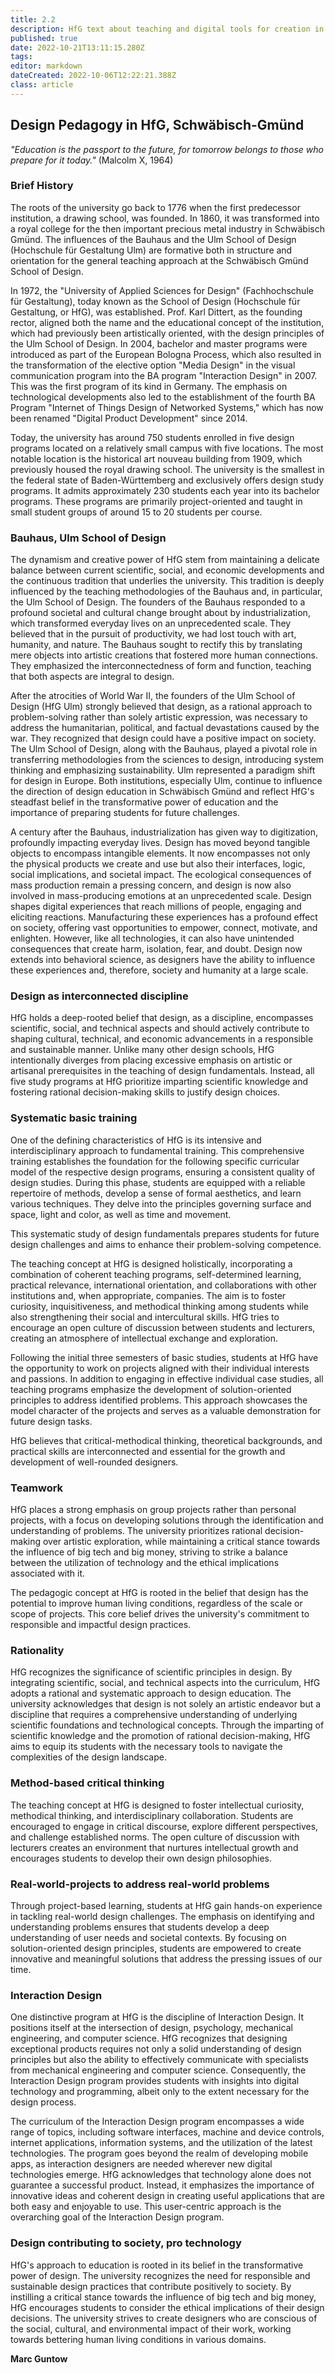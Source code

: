 ```yaml
---
title: 2.2
description: HfG text about teaching and digital tools for creation in art and design schools
published: true
date: 2022-10-21T13:11:15.280Z
tags: 
editor: markdown
dateCreated: 2022-10-06T12:22:21.388Z
class: article
---
```


## Design Pedagogy in HfG, Schwäbisch-Gmünd

*"Education is the passport to the future, for tomorrow belongs to those who prepare for it today."* (Malcolm X, 1964)

### Brief History

The roots of the university go back to 1776 when the first predecessor
institution, a drawing school, was founded. In 1860, it was transformed
into a royal college for the then important precious metal industry in
Schwäbisch Gmünd. The influences of the Bauhaus and the Ulm School of
Design (Hochschule für Gestaltung Ulm) are formative both in structure
and orientation for the general teaching approach at the Schwäbisch
Gmünd School of Design.

In 1972, the "University of Applied Sciences for Design"
(Fachhochschule für Gestaltung), today known as the School of Design
(Hochschule für Gestaltung, or HfG), was established. Prof. Karl
Dittert, as the founding rector, aligned both the name and the
educational concept of the institution, which had previously been
artistically oriented, with the design principles of the Ulm School of
Design. In 2004, bachelor and master programs were introduced as part of
the European Bologna Process, which also resulted in the transformation
of the elective option "Media Design" in the visual communication
program into the BA program "Interaction Design" in 2007. This was the
first program of its kind in Germany. The emphasis on technological
developments also led to the establishment of the fourth BA Program
"Internet of Things Design of Networked Systems," which has now
been renamed "Digital Product Development" since 2014.

Today, the university has around 750 students enrolled in five design
programs located on a relatively small campus with five locations. The
most notable location is the historical art nouveau building from 1909,
which previously housed the royal drawing school. The university is the
smallest in the federal state of Baden-Württemberg and exclusively
offers design study programs. It admits approximately 230 students each
year into its bachelor programs. These programs are primarily
project-oriented and taught in small student groups of around 15 to 20
students per course.

### Bauhaus, Ulm School of Design

The dynamism and creative power of HfG stem from maintaining a delicate
balance between current scientific, social, and economic developments
and the continuous tradition that underlies the university. This
tradition is deeply influenced by the teaching methodologies of the
Bauhaus and, in particular, the Ulm School of Design. The founders of
the Bauhaus responded to a profound societal and cultural change brought
about by industrialization, which transformed everyday lives on an
unprecedented scale. They believed that in the pursuit of productivity,
we had lost touch with art, humanity, and nature. The Bauhaus sought to
rectify this by translating mere objects into artistic creations that
fostered more human connections. They emphasized the interconnectedness
of form and function, teaching that both aspects are integral to design.

After the atrocities of World War II, the founders of the Ulm School of
Design (HfG Ulm) strongly believed that design, as a rational approach
to problem-solving rather than solely artistic expression, was necessary
to address the humanitarian, political, and factual devastations caused
by the war. They recognized that design could have a positive impact on
society. The Ulm School of Design, along with the Bauhaus, played a
pivotal role in transferring methodologies from the sciences to design,
introducing system thinking and emphasizing sustainability. Ulm
represented a paradigm shift for design in Europe. Both institutions,
especially Ulm, continue to influence the direction of design education
in Schwäbisch Gmünd and reflect HfG's steadfast belief in the
transformative power of education and the importance of preparing
students for future challenges.

A century after the Bauhaus, industrialization has given way to
digitization, profoundly impacting everyday lives. Design has moved
beyond tangible objects to encompass intangible elements. It now
encompasses not only the physical products we create and use but also
their interfaces, logic, social implications, and societal impact. The
ecological consequences of mass production remain a pressing concern,
and design is now also involved in mass-producing emotions at an
unprecedented scale. Design shapes digital experiences that reach
millions of people, engaging and eliciting reactions. Manufacturing
these experiences has a profound effect on society, offering vast
opportunities to empower, connect, motivate, and enlighten. However,
like all technologies, it can also have unintended consequences that
create harm, isolation, fear, and doubt. Design now extends into
behavioral science, as designers have the ability to influence these
experiences and, therefore, society and humanity at a large scale.

### Design as interconnected discipline

HfG holds a deep-rooted belief that design, as a discipline, encompasses
scientific, social, and technical aspects and should actively contribute
to shaping cultural, technical, and economic advancements in a
responsible and sustainable manner. Unlike many other design schools,
HfG intentionally diverges from placing excessive emphasis on artistic
or artisanal prerequisites in the teaching of design fundamentals.
Instead, all five study programs at HfG prioritize imparting scientific
knowledge and fostering rational decision-making skills to justify
design choices.

### Systematic basic training

One of the defining characteristics of HfG is its intensive and
interdisciplinary approach to fundamental training. This comprehensive
training establishes the foundation for the following specific
curricular model of the respective design programs, ensuring a
consistent quality of design studies. During this phase, students are
equipped with a reliable repertoire of methods, develop a sense of
formal aesthetics, and learn various techniques. They delve into the
principles governing surface and space, light and color, as well as time
and movement. 

This systematic study of design fundamentals prepares
students for future design challenges and aims to enhance their
problem-solving competence.

The teaching concept at HfG is designed holistically, incorporating a
combination of coherent teaching programs, self-determined learning,
practical relevance, international orientation, and collaborations with
other institutions and, when appropriate, companies. The aim is to
foster curiosity, inquisitiveness, and methodical thinking among
students while also strengthening their social and intercultural skills.
HfG tries to encourage an open culture of discussion between students
and lecturers, creating an atmosphere of intellectual exchange and
exploration.

Following the initial three semesters of basic studies, students at HfG
have the opportunity to work on projects aligned with their individual
interests and passions. In addition to engaging in effective individual
case studies, all teaching programs emphasize the development of
solution-oriented principles to address identified problems. This
approach showcases the model character of the projects and serves as a
valuable demonstration for future design tasks.

HfG believes that critical-methodical thinking, theoretical backgrounds,
and practical skills are interconnected and essential for the growth and
development of well-rounded designers.

### Teamwork

HfG places a strong emphasis on group projects rather than personal
projects, with a focus on developing solutions through the
identification and understanding of problems. The university prioritizes
rational decision-making over artistic exploration, while maintaining a
critical stance towards the influence of big tech and big money,
striving to strike a balance between the utilization of technology and
the ethical implications associated with it.

The pedagogic concept at HfG is rooted in the belief that design has the
potential to improve human living conditions, regardless of the scale or
scope of projects. This core belief drives the university\'s commitment
to responsible and impactful design practices.

### Rationality

HfG recognizes the significance of scientific principles in design. By
integrating scientific, social, and technical aspects into the
curriculum, HfG adopts a rational and systematic approach to design
education. The university acknowledges that design is not solely an
artistic endeavor but a discipline that requires a comprehensive
understanding of underlying scientific foundations and technological
concepts. Through the imparting of scientific knowledge and the
promotion of rational decision-making, HfG aims to equip its students
with the necessary tools to navigate the complexities of the design
landscape.

### Method-based critical thinking

The teaching concept at HfG is designed to foster intellectual
curiosity, methodical thinking, and interdisciplinary collaboration.
Students are encouraged to engage in critical discourse, explore
different perspectives, and challenge established norms. The open
culture of discussion with lecturers creates an environment that
nurtures intellectual growth and encourages students to develop their
own design philosophies.

### Real-world-projects to address real-world problems

Through project-based learning, students at HfG gain hands-on experience
in tackling real-world design challenges. The emphasis on identifying
and understanding problems ensures that students develop a deep
understanding of user needs and societal contexts. By focusing on
solution-oriented design principles, students are empowered to create
innovative and meaningful solutions that address the pressing issues of
our time.

### Interaction Design

One distinctive program at HfG is the discipline of Interaction Design.
It positions itself at the intersection of design, psychology,
mechanical engineering, and computer science. HfG recognizes that
designing exceptional products requires not only a solid understanding
of design principles but also the ability to effectively communicate
with specialists from mechanical engineering and computer science.
Consequently, the Interaction Design program provides students with
insights into digital technology and programming, albeit only to the
extent necessary for the design process.

The curriculum of the Interaction Design program encompasses a wide
range of topics, including software interfaces, machine and device
controls, internet applications, information systems, and the
utilization of the latest technologies. The program goes beyond the
realm of developing mobile apps, as interaction designers are needed
wherever new digital technologies emerge. HfG acknowledges that
technology alone does not guarantee a successful product. Instead, it
emphasizes the importance of innovative ideas and coherent design in
creating useful applications that are both easy and enjoyable to use.
This user-centric approach is the overarching goal of the Interaction
Design program.

### Design contributing to society, pro technology

HfG\'s approach to education is rooted in its belief in the
transformative power of design. The university recognizes the need for
responsible and sustainable design practices that contribute positively
to society. By instilling a critical stance towards the influence of big
tech and big money, HfG encourages students to consider the ethical
implications of their design decisions. The university strives to create
designers who are conscious of the social, cultural, and environmental
impact of their work, working towards bettering human living conditions in various domains.

**Marc Guntow**
